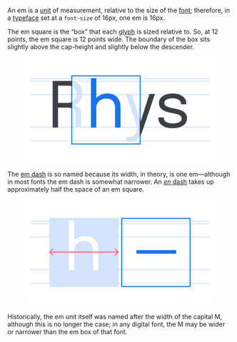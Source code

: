 

An em is a [unit](/glossary/unit) of measurement, relative to the size of the [font](/glossary/font); therefore, in a [typeface](/glossary/typeface) set at a `font-size` of 16px, one em is 16px.

The em square is the “box” that each [glyph](/glossary/glyph) is sized relative to. So, at 12 points, the em square is 12 points wide. The boundary of the box sits slightly above the cap-height and slightly below the descender.

<figure>

![The word “Rhys” with a box highlighting the em square around the “h” glyph and horizontal lines showing the type’s vertical metrics.](images/thumbnail.svg)

</figure>

The [em dash](/glossary/dashes) is so named because its width, in theory, is one em—although in most fonts the em dash is somewhat narrower. An [*en* dash](/glossary/en) takes up approximately half the space of an em square.

<figure>

![On the left, an “h” glyph sitting inside an em square, with arrows illustrating its total width. On the right, an em dash, occupying nearly the same width.](images/Em_2.svg)

</figure>

Historically, the em unit itself was named after the width of the capital M, although this is no longer the case; in any digital font, the M may be wider or narrower than the em box of that font.